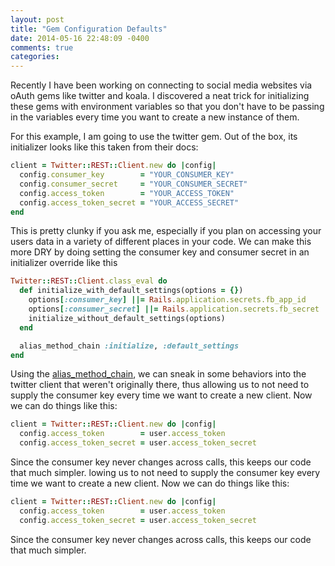```yaml
---
layout: post
title: "Gem Configuration Defaults"
date: 2014-05-16 22:48:09 -0400
comments: true
categories: 
---
```


Recently I have been working on connecting to social media websites via oAuth gems like twitter and koala.  I discovered a neat trick for initializing these gems with environment variables so that you don't have to be passing in the variables every time you want to create a new instance of them.

For this example, I am going to use the twitter gem.  Out of the box, its initializer looks like this taken from their docs:
```ruby
client = Twitter::REST::Client.new do |config|
  config.consumer_key        = "YOUR_CONSUMER_KEY"
  config.consumer_secret     = "YOUR_CONSUMER_SECRET"
  config.access_token        = "YOUR_ACCESS_TOKEN"
  config.access_token_secret = "YOUR_ACCESS_SECRET"
end
```

This is pretty clunky if you ask me, especially if you plan on accessing your users data in a variety of different places in your code.  We can make this more DRY by doing setting the consumer key and consumer secret in an initializer override like this

```ruby initializers/twitter.rb
Twitter::REST::Client.class_eval do
  def initialize_with_default_settings(options = {})
    options[:consumer_key] ||= Rails.application.secrets.fb_app_id
    options[:consumer_secret] ||= Rails.application.secrets.fb_secret
    initialize_without_default_settings(options)
  end 

  alias_method_chain :initialize, :default_settings 
end
```

Using the [alias_method_chain](http://weblog.rubyonrails.org/2006/4/26/new-in-rails-module-alias_method_chain/), we can sneak in some behaviors into the twitter client that weren't originally there, thus allowing us to not need to supply the consumer key every time we want to create a new client.  Now we can do things like this:

```ruby
client = Twitter::REST::Client.new do |config|
  config.access_token        = user.access_token
  config.access_token_secret = user.access_token_secret
```

Since the consumer key never changes across calls, this keeps our code that much simpler.
lowing us to not need to supply the consumer key every time we want to create a new client.  Now we can do things like this:

```ruby
client = Twitter::REST::Client.new do |config|
  config.access_token        = user.access_token
  config.access_token_secret = user.access_token_secret
```

Since the consumer key never changes across calls, this keeps our code that much simpler.